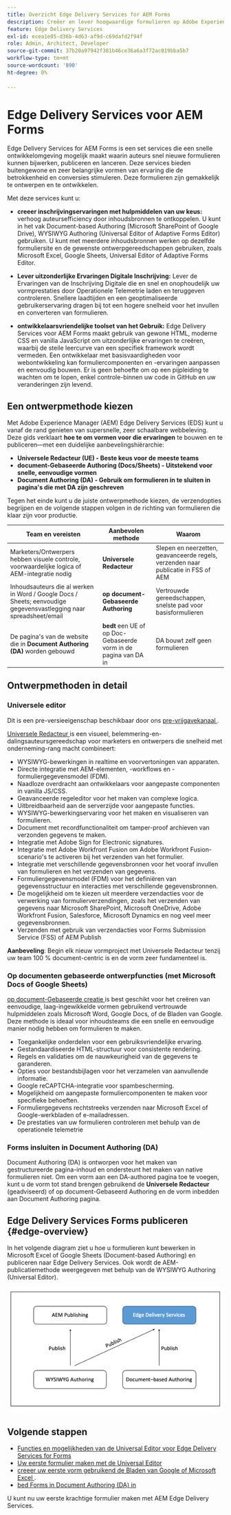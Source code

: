 ```yaml
---
title: Overzicht Edge Delivery Services for AEM Forms
description: Creëer en lever hoogwaardige formulieren op Adobe Experience Manager Edge Delivery Services, met de nadruk op de Universal Editor-ontwerpaanpak.
feature: Edge Delivery Services
exl-id: ecea1e05-d36b-4d63-af9d-c69dafd2f94f
role: Admin, Architect, Developer
source-git-commit: 37b20a97942f381b46ce36a6a3f72ac019bba5b7
workflow-type: tm+mt
source-wordcount: '890'
ht-degree: 0%

---
```



# Edge Delivery Services voor AEM Forms


Edge Delivery Services for AEM Forms is een set services die een snelle ontwikkelomgeving mogelijk maakt waarin auteurs snel nieuwe formulieren kunnen bijwerken, publiceren en lanceren. Deze services bieden buitengewone en zeer belangrijke vormen van ervaring die de betrokkenheid en conversies stimuleren. Deze formulieren zijn gemakkelijk te ontwerpen en te ontwikkelen.

Met deze services kunt u:

* **creeer inschrijvingservaringen met hulpmiddelen van uw keus:** verhoog auteursefficiency door inhoudsbronnen te ontkoppelen. U kunt in het vak Document-based Authoring (Microsoft SharePoint of Google Drive), WYSIWYG Authoring (Universal Editor of Adaptive Forms Editor) gebruiken. U kunt met meerdere inhoudsbronnen werken op dezelfde formuliersite en de gewenste ontwerpgereedschappen gebruiken, zoals Microsoft Excel, Google Sheets, Universal Editor of Adaptive Forms Editor.

* **Lever uitzonderlijke Ervaringen Digitale Inschrijving:** Lever de Ervaringen van de Inschrijving Digitale die en snel en onophoudelijk uw vormprestaties door Operationele Telemetrie laden en teruggeven controleren. Snellere laadtijden en een geoptimaliseerde gebruikerservaring dragen bij tot een hogere snelheid voor het invullen en converteren van formulieren.

* **ontwikkelaarsvriendelijke toolset van het Gebruik:** Edge Delivery Services voor AEM Forms
maakt gebruik van gewone HTML, moderne CSS en vanilla JavaScript om uitzonderlijke ervaringen te creëren, waarbij de steile leercurve van een specifiek framework wordt vermeden. Een ontwikkelaar met basisvaardigheden voor webontwikkeling kan formuliercomponenten en -ervaringen aanpassen en eenvoudig bouwen. Er is geen behoefte om op een pijpleiding te wachten om te lopen, enkel controle-binnen uw code in GitHub en uw veranderingen zijn levend.

## Een ontwerpmethode kiezen


Met Adobe Experience Manager (AEM) Edge Delivery Services (EDS) kunt u vanaf de rand genieten van supersnelle, zeer schaalbare webbeleving. Deze gids verklaart **hoe te om vormen voor die ervaringen** te bouwen en te publiceren—met een duidelijke aanbevelingshiërarchie:

* **Universele Redacteur (UE) - Beste keus voor de meeste teams**
* **document-Gebaseerde Authoring (Docs/Sheets) - Uitstekend voor snelle, eenvoudige vormen**
* **Document Authoring (DA) - Gebruik om formulieren in te sluiten in pagina&#39;s die met DA zijn geschreven**

Tegen het einde kunt u de juiste ontwerpmethode kiezen, de verzendopties begrijpen en de volgende stappen volgen in de richting van formulieren die klaar zijn voor productie.


| Team en vereisten | Aanbevolen methode | Waarom |
|--------------------|--------------------|-----|
| Marketers/Ontwerpers hebben visuele controle, voorwaardelijke logica of AEM-integratie nodig | **Universele Redacteur** | Slepen en neerzetten, geavanceerde regels, verzenden naar publicatie in FSS of AEM |
| Inhoudsauteurs die al werken in Word / Google Docs / Sheets; eenvoudige gegevensvastlegging naar spreadsheet/email | **op document-Gebaseerde Authoring** | Vertrouwde gereedschappen, snelste pad voor basisformulieren |
| De pagina&#39;s van de website die in **Document Authoring (DA)** worden gebouwd | **bedt** een UE of op Doc-Gebaseerde vorm in de pagina van DA in | DA bouwt zelf geen formulieren |


## Ontwerpmethoden in detail

### Universele editor

<span class="preview"> Dit is een pre-versieeigenschap beschikbaar door ons <a href="https://experienceleague.adobe.com/docs/experience-manager-cloud-service/content/release-notes/prerelease.html?lang=nl-NL#new-features"> pre-vrijgavekanaal </a>. </span>

[ Universele Redacteur ](/help/edge/docs/forms/universal-editor/overview-universal-editor-for-edge-delivery-services-for-forms.md) is een visueel, belemmering-en-dalingsauteursgereedschap voor marketers en ontwerpers die snelheid met onderneming-rang macht combineert:

* WYSIWYG-bewerkingen in realtime en voorvertoningen van apparaten.
* Directe integratie met AEM-elementen, -workflows en -formuliergegevensmodel (FDM).
* Naadloze overdracht aan ontwikkelaars voor aangepaste componenten in vanilla JS/CSS.
* Geavanceerde regeleditor voor het maken van complexe logica.
* Uitbreidbaarheid aan de serverzijde voor aangepaste functies.
* WYSIWYG-bewerkingservaring voor het maken en visualiseren van formulieren.
* Document met recordfunctionaliteit om tamper-proof archieven van verzonden gegevens te maken.
* Integratie met Adobe Sign for Electronic signatures.
* Integratie met Adobe Workfront Fusion om Adobe Workfront Fusion-scenario&#39;s te activeren bij het verzenden van het formulier.
* Integratie met verschillende gegevensbronnen voor het vooraf invullen van formulieren en het verzenden van gegevens.
* Formuliergegevensmodel (FDM) voor het definiëren van gegevensstructuur en interacties met verschillende gegevensbronnen.
* De mogelijkheid om te kiezen uit meerdere verzendacties voor de verwerking van formulierverzendingen, zoals het verzenden van gegevens naar Microsoft SharePoint, Microsoft OneDrive, Adobe Workfront Fusion, Salesforce, Microsoft Dynamics en nog veel meer gegevensbronnen.
* Verzenden met gebruik van verzendacties voor Forms Submission Service (FSS) of AEM Publish

**Aanbeveling**: Begin elk nieuw vormproject met Universele Redacteur tenzij uw team 100 % document-centric is en de vorm zeer fundamenteel is.


### Op documenten gebaseerde ontwerpfuncties (met Microsoft Docs of Google Sheets)

[ op document-Gebaseerde creatie ](/help/edge/docs/forms/tutorial.md) is best geschikt voor het creëren van eenvoudige, laag-ingewikkelde vormen gebruikend vertrouwde hulpmiddelen zoals Microsoft Word, Google Docs, of de Bladen van Google. Deze methode is ideaal voor inhoudsteams die een snelle en eenvoudige manier nodig hebben om formulieren te maken.

* Toegankelijke onderdelen voor een gebruiksvriendelijke ervaring.
* Gestandaardiseerde HTML-structuur voor consistente rendering.
* Regels en validaties om de nauwkeurigheid van de gegevens te garanderen.
* Opties voor bestandsbijlagen voor het verzamelen van aanvullende informatie.
* Google reCAPTCHA-integratie voor spambescherming.
* Mogelijkheid om aangepaste formuliercomponenten te maken voor specifieke behoeften.
* Formuliergegevens rechtstreeks verzenden naar Microsoft Excel of Google-werkbladen of e-mailadressen.
* De prestaties van uw formulieren controleren met behulp van de operationele telemetrie


### Forms insluiten in Document Authoring (DA)

Document Authoring (DA) is ontworpen voor het maken van gestructureerde pagina-inhoud en ondersteunt het maken van native formulieren niet. Om een vorm aan een DA-authored pagina toe te voegen, kunt u de vorm tot stand brengen gebruikend de **Universele Redacteur** (geadviseerd) of op document-Gebaseerd Authoring en de vorm inbedden aan Document Authoring pagina.

## Edge Delivery Services Forms publiceren {#edge-overview}

In het volgende diagram ziet u hoe u formulieren kunt bewerken in Microsoft Excel of Google Sheets (Document-based Authoring) en publiceren naar Edge Delivery Services. Ook wordt de AEM-publicatiemethode weergegeven met behulp van de WYSIWYG Authoring (Universal Editor).

![ publiceer aan Edge Delivery Services en AEM ](/help/edge/docs/forms/assets/AEM-forms-with-EDS-publishing.png)


<!-- 
## Feature Comparison

| Capability | Universal Editor | Document-Based | Document Authoring |
|------------|-----------------|----------------|--------------------|
| Visual drag-and-drop | ✅ | – | – |
| Advanced rules editor | ✅ | Limited | – |
| Attachments | ✅ | EA | – |
| reCAPTCHA Enterprise | ✅ | ✅ | Depends on embed |
| Submit to spreadsheet/email | ✅ (FSS) | ✅ (FSS) | Via embed |
| Submit to AEM workflows/FDM | ✅ | – | Via UE embed |
| Custom components (JS/CSS) | ✅ | ✅ | Via embed |
| Localization via Sites | ✅ | Manual | Via embed |

-->

## Volgende stappen

* [Functies en mogelijkheden van de Universal Editor voor Edge Delivery Services for Forms](/help/edge/docs/forms/universal-editor/overview-universal-editor-for-edge-delivery-services-for-forms.md)
* [Uw eerste formulier maken met de Universal Editor](/help/edge/docs/forms/universal-editor/create-forms.md)
* [ creeer uw eerste vorm gebruikend de Bladen van Google of Microsoft Excel ](/help/edge/docs/forms/tutorial.md).
* [ bed Forms in Document Authoring (DA) in ](https://www.aem.live/developer/da-tutorial)


U kunt nu uw eerste krachtige formulier maken met AEM Edge Delivery Services.


<!-- 

## Start creating forms

* [Get started with Edge Delivery Services for AEM Forms](/help/edge/docs/forms/tutorial.md)
* [Create a form using Google Sheets or Microsoft Excel](/help/edge/docs/forms/create-forms.md)
* [Set up your Google Sheets or Microsoft Excel files to start accepting data​](/help/edge/docs/forms/submit-forms.md)
* [Publish your form and start collecting data](/help/edge/docs/forms/publish-forms.md)
* [Customize the look of your forms​](/help/edge/docs/forms/style-theme-forms.md)
* [Add repeatable sections to a form​](/help/edge/docs/forms/repeatable-forms.md)
* [Show a custom thank you message after form submission​](/help/edge/docs/forms/thank-you-page-form.md)
* [Adaptive Form Block components and their properties](/help/edge/docs/forms/form-components.md)
* [Real Use Monitoring](https://www.aem.live/developer/rum#authentication)

<!-- 

## Start creating forms

<div>

  <style>
    .card-container {
        width: calc(33.33% - 10px);;
        margin: 5px;
        border: 1px solid #ccc;
        border-radius: 5px;
        padding: 5px;
        box-sizing: border-box;
        transition: background-color 0.3s ease; /* Adding transition effect */
    }
    .card-container:hover {
        background-color: #f0f0f0; /* Changing background color on hover */
    }
</style>

<div style="display: flex; flex-wrap: wrap; justify-content: space-between; margin: -5px;">
    <div class="card-container">
        <a href="/help/edge/docs/forms/create-forms.md">
            <img src="/help/edge/assets/smock_devices_18_n.svg" alt="Create a form using eds forms" style="border-radius: 5px;"> </b>
            <br><b style="margin-top: 5px;">Create a form using Google Sheets or Microsoft Excel</b>
        </a>
        <p>Create forms that load and render quickly and automatically reflows on mobile devices.</p>
    </div>
    <div class="card-container">
        <a href="/help/edge/docs/forms/create-forms.md#manually-configure-a-spreadsheet-to-accept-data">   
            <img src="/help/edge/assets/smock_platformdatamapping_18_n.svg" alt="Submit form" alt="Use Form Fragments in an EDS Form" style="border-radius: 5px;"> </b>
            <br><b style="margin-top: 5px;">Submit form to spreadsheet</b>
        </a>
        <p>Submit forms directly to your Microsoft Excel or Google Sheets.</p>
    </div>
     <div class="card-container">
        <a href="/help/edge/docs/forms/style-theme-forms.md">
            <img src="/help/edge/assets/smock_imageautomode_18_N.svg" alt="Apply styles or themes to an eds form" style="border-radius: 5px;"> </b>
            <br><b style="margin-top: 5px;">Customize a theme</b>
        </a>
        <p>Create a consistent brand image by applying the same theme across forms.</p>
    </div>
      <div class="card-container">
        <a href="/help/edge/docs/forms/validate-forms.md">
            <img src="/help/edge/assets/smock_condition_18_n.svg" alt="Add validations to form fields" style="border-radius: 5px;"> </b>
            <br><b style="margin-top: 5px;">Apply field validations</b>
        </a>
        <p>Reduce errors and frustration by checking form inputs for proper formatting.</p>
    </div> 
            <div class="card-container">
        <a href="/help/edge/docs/forms/rules-forms.md">
            <img src="/help/edge/assets/smock_documentfragment_18_n.svg" alt="Use rules to add dynamic behaviour to a form" style="border-radius: 5px;"> </b>
            <br><b style="margin-top: 5px;">Use rules to add dynamic behaviour to a form</b>
        </a>
        <p>Reuse preconfigured fragments across multiple forms.</p>
    </div>
    <div class="card-container">
        <a href="/help/edge/docs/forms/translate-forms.md">  
            <img src="/help/edge/assets/smock_abc_18_n.svg" alt="Translate an EDS Form" style="border-radius: 5px;"> </b>
            <br><b style="margin-top: 5px;">Translate a form</b>
        </a>
        <p>Extend the reach of your forms while keeping costs in check.</p>
    </div>
    <div class="card-container">
        <a href="/help/edge/docs/forms/repeatable-forms.md">  
            <img src="/help/edge/assets/smock_addto_18_n.svg" alt="Add repeatable sections to an EDS Form" style="border-radius: 5px;"> </b>
            <br><b style="margin-top: 5px;">Add repeatable sections</b>
        </a>
        <p>Effortlessly create and add repeatable sections to a form.</p>
    </div>
    <div class="card-container">
        <a href="/help/edge/docs/forms/custom-components-forms.md"> 
            <img src="/help/edge/assets/smock_userdeveloper_18_n.svg" alt="Create custom forms components using standard JavaScript and CSS"  style="border-radius: 5px;"> </b>
            <br><b style="margin-top: 5px;">Create custom components</b>
        </a>
        <p>Use standard JavaScript and CSS to create components and themes.</p>
    </div>
    <div class="card-container">
        <a href="/help/edge/docs/forms/recaptacha-forms.md">  
            <img src="/help//edge/assets/smock_keyclock_18_n.svg" alt="Use reCAPTCHA in an EDS Form" style="border-radius: 5px;"> </b>
            <br><b style="margin-top: 5px;">Use reCAPTCHA</b>
        </a>
        <p>Use OOTB reCAPTCHA integration for robust spam and bot protection.</p>
    </div>


</div>


</br>


-->